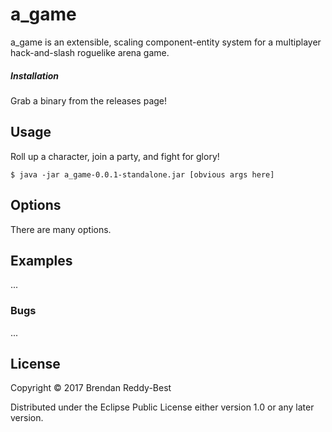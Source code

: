 # a_game

a_game is an extensible, scaling component-entity system for a multiplayer hack-and-slash roguelike arena game.


##### Installation

Grab a binary from the releases page!

## Usage

Roll up a character, join a party, and fight for glory!

    $ java -jar a_game-0.0.1-standalone.jar [obvious args here]

## Options

There are many options.

## Examples

...

### Bugs

...

## License

Copyright © 2017 Brendan Reddy-Best

Distributed under the Eclipse Public License either version 1.0 or any later version.
